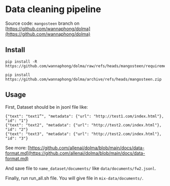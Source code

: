 # Data cleaning pipeline

Source code: `mangosteen` branch on [https://github.com/wannaphong/dolma](https://github.com/wannaphong/dolma)

## Install

```
pip install -R https://github.com/wannaphong/dolma/raw/refs/heads/mangosteen/requirements.txt

pip install https://github.com/wannaphong/dolma/archive/refs/heads/mangosteen.zip
```

## Usage

First, Dataset should be in jsonl file like:

```
{"text": "text1”", "metadata": {"url": "http://test1.com/index.html"}, "id": "1"}
{"text": "text2", "metadata": {"url": "http://test2.com/index.html"}, "id": "2"}
{"text": "text3", "metadata": {"url": "http://test2.com/index.html"}, "id": "3"}
```

See more: [https://github.com/allenai/dolma/blob/main/docs/data-format.md](https://github.com/allenai/dolma/blob/main/docs/data-format.md)

And save file to `name_dataset/documents/` like `data/documents/fw2.jsonl`.

Finally, run run_all.sh file. You will give file in `mix-data/documents/`.